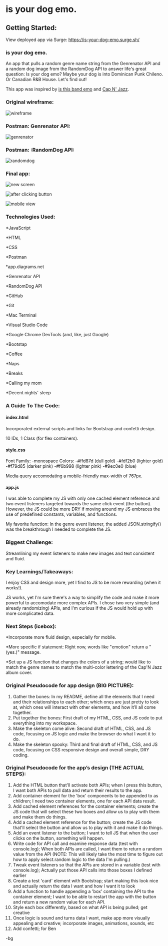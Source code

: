 # is your dog emo.

## Getting Started:
View deployed app via Surge: https://is-your-dog-emo.surge.sh/

### is your dog emo.
An app that pulls a random genre name string from the Genrenator API and a random dog image from the RandomDog API to answer life's great question: Is your dog emo? Maybe your dog is into Dominican Punk Chileno. Or Canadian R&B House. Let's find out!

This app was inspired by [is this band emo](http://isthisbandemo.com/) and [Cap N' Jazz](https://capnjazz.bandcamp.com/album/analphabetapolothology).

### Original wireframe:
![wireframe](https://i.imgur.com/KysXxtq.png)

### Postman: Genrenator API:
![genrenator](https://i.imgur.com/ckNV7bk.png)

### Postman: :RandomDog API:
![randomdog](https://i.imgur.com/JPejoUS.png)

### Final app:
![new screen](https://i.imgur.com/CoEZNTM.png)

![after clicking button](https://i.imgur.com/vWw0ChF.png)

![mobile view](https://i.imgur.com/qVqFLti.png)

### Technologies Used:
*JavaScript

*HTML

*CSS

*Postman

*app.diagrams.net

*Genrenator API

*RandomDog API

*GitHub

*Git

*Mac Terminal

*Visual Studio Code

*Google Chrome DevTools (and, like, just Google)

*Bootstap

*Coffee

*Naps

*Breaks

*Calling my mom

*Decent nights' sleep

### A Guide To The Code:
#### index.html
Incorporated external scripts and links for Bootstrap and confetti design.

10 IDs, 1 Class (for flex containers).

#### style.css
Font Family:
-monospace
Colors:
-#ffd87d (dull gold)
-#fdf2b0 (lighter gold)
-#f79d85 (darker pink)
-#f6b998 (lighter pink)
-#9ec0e0 (blue)

Media query accomodating a mobile-friendly max-width of 767px.

#### app.js
I was able to complete my JS with only one cached element reference and two event listeners targeted towards the same click event (the button). However, the JS could be more DRY if moving around my JS embraces the use of predefined constants, variables, and functions.

My favorite function: In the genre event listener, the added JSON.stringify() was the breakthrough I needed to complete the JS.

### Biggest Challenge:
Streamlining my event listeners to make new images and text consistent and fluid.

### Key Learnings/Takeaways:
I enjoy CSS and design more, yet I find to JS to be more rewarding (when it works!).

JS works, yet I'm sure there's a way to simplify the code and make it more powerful to accomodate more complex APIs. I chose two very simple (and already randomizing) APIs, and I'm curious if the JS would hold up with more complicated data.

### Next Steps (icebox):
*Incorporate more fluid design, especially for mobile.

*More specific if statement: Right now, words like "emotion" return a "(yes.)" message.

*Set up a JS function that changes the colors of a string; would like to match the genre names to match the multi-color lettering of the Cap'N Jazz album cover.

### Original Pseudocode for app design (BIG PICTURE):
1. Gather the bones: In my README, define all the elements that I need and their relationships to each other; which ones are just pretty to look at, which ones will interact with other elements, and how it’ll all come together.
2. Put together the bones: First draft of my HTML, CSS, and JS code to put everything into my workspace.
3. Make the skeleton come alive: Second draft of HTML, CSS, and JS code, focusing on JS logic and make the browser do what I want it to do.
4. Make the skeleton spooky: Third and final draft of HTML, CSS, and JS code, focusing on CSS responsive design and overall simple, DRY coding.

### Original Pseudocode for the app’s design (THE ACTUAL STEPS):
1. Add the HTML button that'll activate both APIs; when I press this button, I want both APIs to pull data and return their results to the app.
2. Add container element for the 'box' components to be appended to as children; I need two container elements, one for each API data result.
3. Add cached element references for the container elements; create the JS code that will select these two boxes and allow us to play with them and make them do things.
4. Add a cached element reference for the button; create the JS code that'll select the button and allow us to play with it and make it do things.
5. Add an event listener to the button; I want to tell JS that when the user clicks on the button, something will happen.
6. Write code for API call and examine response data (test with console.log); When both APIs are called, I want them to return a random value from the API (NOTE: This will likely take the most time to figure out how to apply select.random logic to the data I'm pulling.)
7. Tweak event listeners so that the APIs are stored in a variable (test with console.log); Actually put those API calls into those boxes I defined earlier
8. Create a test 'card' element with Bootstrap; start making this look nice and actually return the data I want and how I want it to look
9. Add a function to handle appending a 'box' containing the API to the container element; I want to be able to restart the app with the button and return a new random value for each API.
10. Style each box differently, based on what API is being pulled; get creative
11. Once logic is sound and turns data I want, make app more visually appealing and creative; incorporate images, animations, sounds, etc
12. Add confetti; for Ben

-bg